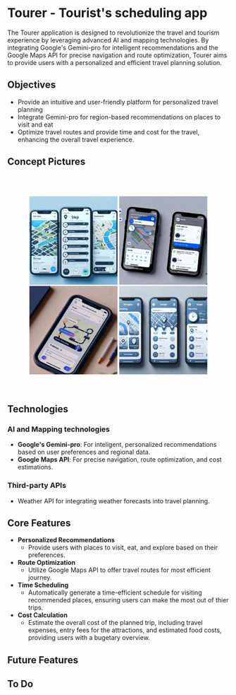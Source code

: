 # Tourer - Tourist's scheduling app

The Tourer application is designed to revolutionize the travel and tourism experience by leveraging advanced AI and mapping technologies. By integrating Google's Gemini-pro for intelligent recommendations and the Google Maps API for precise navigation and route optimization, Tourer aims to provide users with a personalized and efficient travel planning solution.

## Objectives
* Provide an intuitive and user-friendly platform for personalized travel planning
* Integrate Gemini-pro for region-based recommendations on places to visit and eat
* Optimize travel routes and provide time and cost for the travel, enhancing the overall travel experience.

## Concept Pictures
<br></br>
<div align="center">
<img src="https://github.com/Picbridge/Tourer/blob/main/references/ref1.png" width = "200" height = "200"/>
<img src="https://github.com/Picbridge/Tourer/blob/main/references/ref2.png" width = "200" height = "200"/>
<img src="https://github.com/Picbridge/Tourer/blob/main/references/ref3.png" width = "200" height = "200"/>
<img src="https://github.com/Picbridge/Tourer/blob/main/references/ref4.png" width = "200" height = "200"/>
</div>
<br></br>

## Technologies

### AI and Mapping technologies
* **Google's Gemini-pro**: For inteligent, personalized recommendations based on user preferences and regional data.
* **Google Maps API**: For precise navigation, route optimization, and cost estimations.

### Third-party APIs
* Weather API for integrating weather forecasts into travel planning.

## Core Features 
* **Personalized Recommendations**
  - Provide users with places to visit, eat, and explore based on their preferences.
* **Route Optimization**
  - Utilize Google Maps API to offer travel routes for most efficient journey.
* **Time Scheduling**
  - Automatically generate a time-efficient schedule for visiting recommended places, ensuring users can make the most out of thier trips.
* **Cost Calculation**
  - Estimate the overall cost of the planned trip, including travel expenses, entry fees for the attractions, and estimated food costs, providing users with a bugetary overview.
  
## Future Features


## To Do


